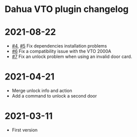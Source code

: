 # Dahua VTO plugin changelog

# 2021-08-22

- [#4](https://github.com/Paul-DS/jeedom-plugin-dahuavto/issues/4), [#5](https://github.com/Paul-DS/jeedom-plugin-dahuavto/issues/5) Fix dependencies installation problems
- [#6](https://github.com/Paul-DS/jeedom-plugin-dahuavto/issues/6) Fix a compatibility issue with the VTO 2000A
- [#7](https://github.com/Paul-DS/jeedom-plugin-dahuavto/issues/7) Fix an unlock problem when using an invalid door card.

# 2021-04-21

- Merge unlock info and action
- Add a command to unlock a second door

# 2021-03-11

- First version